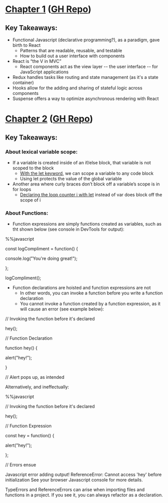 # [Chapter 1](https://learning.oreilly.com/library/view/learning-react-2nd/9781492051718/ch01.html) ([GH Repo](https://github.com/MoonHighway/learning-react/tree/second-edition/chapter-01))

## Key Takeaways:

* Functional Javascript (declarative programming?), as a paradigm, gave birth to React
    * Patterns that are readable, reusable, and testable
    * How to build out a user interface with components
* React is “the V in MVC”
    * React components act as the view layer -- the user interface -- for JavaScript applications
* Redux handles tasks like routing and state management (as it's a state container)
* Hooks allow for the adding and sharing of stateful logic across components
* Suspense offers a way to optimize asynchronous rendering with React

# [Chapter 2](https://github.com/MoonHighway/learning-react/tree/second-edition/chapter-02) ([GH Repo](https://github.com/MoonHighway/learning-react/tree/second-edition/chapter-02))

## Key Takeaways:

### About lexical variable scope:

* If a variable is created inside of an if/else block, that variable is not scoped to the block
    * [With the let keyword](https://jsbin.com/gapoxa/4/edit?js,console), we can scope a variable to any code block
    * Using let protects the value of the global variable
* Another area where curly braces don’t block off a variable’s scope is in for loops
    * [Declaring the loop counter i with let](https://jsbin.com/gapoxa/6/edit?js,output) instead of var does block off the scope of i
    
### About Functions:

* Function expressions are simply functions created as variables, such as tht shown below (see console in DevTools for output):

%%javascript

const logCompliment = function() {
    
  console.log("You're doing great!");
    
};

logCompliment();

* Function declarations are hoisted and function expressions are not
    * In other words, you can invoke a function before you write a function declaration
    * You cannot invoke a function created by a function expression, as it will cause an error (see example below):
    
// Invoking the function before it's declared

hey();

// Function Declaration

function hey() {
    
  alert("hey!");
    
}

// Alert pops up, as intended

Alternatively, and ineffectually:

%%javascript

// Invoking the function before it's declared

hey();

// Function Expression

const hey = function() {
    
  alert("hey!");
    
};

// Errors ensue

Javascript error adding output!
ReferenceError: Cannot access 'hey' before initialization
See your browser Javascript console for more details.

TypeErrors and ReferenceErrors can arise when importing files and functions in a project. If you see it, you can always refactor as a declaration.
